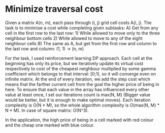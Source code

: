 # Minimize traversal cost

Given a matrix A(n, m), each pass through (i, j) grid cell costs A(i, j). The task is to minimise a cost while completing given subtasks:
A) Get from any cell in the first row to the last row:
	1) While allowed to move only to the three neighbour bottom cells
	2) While allowed to move to any of the eight neighbour cells
B) The same as A, but get from the first row and column to the last row and column: (1, 1) -> (n, m)

For the task, I used reinforcement learning DP approach. Each cell at the beginning has only its price, but we iteratively update its virtual cost respectively to cost of the cheapest neighbour multiplied by some gamma coefficient which belongs to that interval: [0;1), so it will converge even on infinite matrix. At the end of every iteration, we add the step cost which means that the farther current cell from the goal the higher price of being in here. To ensure that each value in the array has influenced every other value at least once, I set our iterations count is max(N, M) (Bigger value would be better, but it is enough to make optimal moves). Each iteration complexity is O(N * M), so the whole algorithm complexity is O(max(N, M) * N * M). In case of square matrix: O(N^3).

In the application, the high price of being in a cell marked with red colour and the cheap one marked with blue colour.